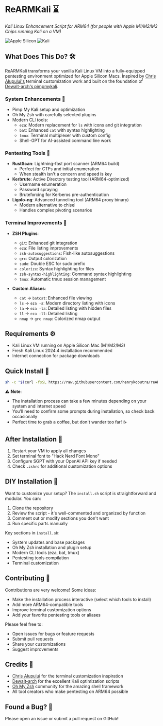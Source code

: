 # ReARMKali ⌛  
*Kali Linux Enhancement Script for ARM64 (for people with Apple M1/M2/M3 Chips running Kali on a VM)*

![Apple Silicon](https://img.shields.io/badge/Silicon-M1/M2/M3_ARM64-red?logo=apple) 
![Kali](https://img.shields.io/badge/Kali_Linux-2024.4-557C94?logo=kalilinux)

## What Does This Do? 🛠️
ReARMKali transforms your vanilla Kali Linux VM into a fully-equipped pentesting environment optimized for Apple Silicon Macs. Inspired by [Chris Alupului's](https://github.com/neosprings) terminal customization work and built on the foundation of [Dewalt-arch's pimpmykali](https://github.com/Dewalt-arch/pimpmykali).

### System Enhancements 🚀
- Pimp My Kali setup and optimization
- Oh My Zsh with carefully selected plugins
- Modern CLI tools:
  - `eza`: Modern replacement for `ls` with icons and git integration
  - `bat`: Enhanced `cat` with syntax highlighting
  - `tmux`: Terminal multiplexer with custom config
  - Shell-GPT for AI-assisted command line work

### Pentesting Tools 🔧
- **RustScan**: Lightning-fast port scanner (ARM64 build)
  - Perfect for CTFs and initial enumeration
  - When stealth isn't a concern and speed is key
- **Kerbrute**: Active Directory testing tool (ARM64-optimized)
  - Username enumeration
  - Password spraying
  - Bruteforcing for Kerberos pre-authentication
- **Ligolo-ng**: Advanced tunneling tool (ARM64 proxy binary)
  - Modern alternative to chisel
  - Handles complex pivoting scenarios

### Terminal Improvements 💅
- **ZSH Plugins**:
  - `git`: Enhanced git integration
  - `eza`: File listing improvements
  - `zsh-autosuggestions`: Fish-like autosuggestions
  - `grc`: Output colorization
  - `sudo`: Double ESC for sudo prefix
  - `colorize`: Syntax highlighting for files
  - `zsh-syntax-highlighting`: Command syntax highlighting
  - `tmux`: Automatic tmux session management

- **Custom Aliases**:
  - `cat` → `batcat`: Enhanced file viewing
  - `ls` → `eza -a`: Modern directory listing with icons
  - `la` → `eza -la`: Detailed listing with hidden files
  - `ll` → `eza -ll`: Detailed listing
  - `nmap` → `grc nmap`: Colorized nmap output

## Requirements ⚙️
- Kali Linux VM running on Apple Silicon Mac (M1/M2/M3)
- Fresh Kali Linux 2024.4 installation recommended
- Internet connection for package downloads

## Quick Install 🚀
```bash
sh -c "$(curl -fsSL https://raw.githubusercontent.com/henrykobutra/reARMKali/refs/heads/main/install.sh)"
```

⚠️ **Note**: 
- The installation process can take a few minutes depending on your system and internet speed
- You'll need to confirm some prompts during installation, so check back occasionally
- Perfect time to grab a coffee, but don't wander too far! ☕

## After Installation 📝
1. Restart your VM to apply all changes
2. Set terminal font to "Hack Nerd Font Mono"
3. Configure SGPT with your OpenAI API key if needed
4. Check `.zshrc` for additional customization options

## DIY Installation 🔧
Want to customize your setup? The `install.sh` script is straightforward and modular. You can:
1. Clone the repository
2. Review the script - it's well-commented and organized by function
3. Comment out or modify sections you don't want
4. Run specific parts manually

Key sections in `install.sh`:
- System updates and base packages
- Oh My Zsh installation and plugin setup
- Modern CLI tools (eza, bat, tmux)
- Pentesting tools compilation
- Terminal customization

## Contributing 🤝
Contributions are very welcome! Some ideas:
- Make the installation process interactive (select which tools to install)
- Add more ARM64-compatible tools
- Improve terminal customization options
- Add your favorite pentesting tools or aliases

Please feel free to:
- Open issues for bugs or feature requests
- Submit pull requests
- Share your customizations
- Suggest improvements

## Credits 🙏
- [Chris Alupului](https://github.com/neosprings) for the terminal customization inspiration
- [Dewalt-arch](https://github.com/Dewalt-arch/pimpmykali) for the excellent Kali optimization scripts
- [Oh My Zsh](https://ohmyz.sh/) community for the amazing shell framework
- All tool creators who make pentesting on ARM64 possible

## Found a Bug? 🐛
Please open an issue or submit a pull request on GitHub!